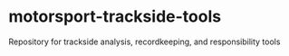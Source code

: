 # motorsport-trackside-tools
Repository for trackside analysis, recordkeeping, and responsibility tools
